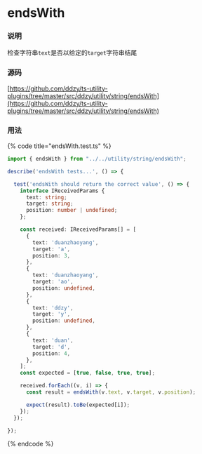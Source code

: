 # endsWith

### 说明

 检查字符串`text`是否以给定的`target`字符串结尾

### 源码

[https://github.com/ddzy/ts-utility-plugins/tree/master/src/ddzy/utility/string/endsWith](https://github.com/ddzy/ts-utility-plugins/tree/master/src/ddzy/utility/string/endsWith)

### 用法

{% code title="endsWith.test.ts" %}
```typescript
import { endsWith } from "../../utility/string/endsWith";

describe('endsWith tests...', () => {

  test('endsWith should return the correct value', () => {
    interface IReceivedParams {
      text: string;
      target: string;
      position: number | undefined;
    };

    const received: IReceivedParams[] = [
      {
        text: 'duanzhaoyang',
        target: 'a',
        position: 3,
      },
      {
        text: 'duanzhaoyang',
        target: 'ao',
        position: undefined,
      },
      {
        text: 'ddzy',
        target: 'y',
        position: undefined,
      },
      {
        text: 'duan',
        target: 'd',
        position: 4,
      },
    ];
    const expected = [true, false, true, true];

    received.forEach((v, i) => {
      const result = endsWith(v.text, v.target, v.position);

      expect(result).toBe(expected[i]);
    });
  });

});
```
{% endcode %}

